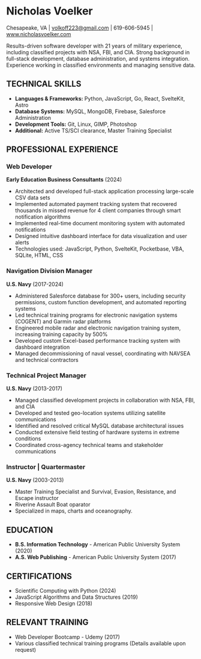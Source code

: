 # Nicholas Voelker

Chesapeake, VA | volkoff223@gmail.com | 619-606-5945 | www.nicholasvoelker.com

Results-driven software developer with 21 years of military experience, including classified projects with NSA, FBI, and CIA. Strong background in full-stack development, database administration, and systems integration. Experience working in classified environments and managing sensitive data.

## TECHNICAL SKILLS

- **Languages & Frameworks:** Python, JavaScript, Go, React, SvelteKit, Astro
- **Database Systems:** MySQL, MongoDB, Firebase, Salesforce Administration
- **Development Tools:** Git, Linux, GIMP, Photoshop
- **Additional:** Active TS/SCI clearance, Master Training Specialist

## PROFESSIONAL EXPERIENCE

### Web Developer

**Early Education Business Consultants** (2024)

- Architected and developed full-stack application processing large-scale CSV data sets
- Implemented automated payment tracking system that recovered thousands in missed revenue for 4 client companies through smart notification algorithms
- Implemented real-time document monitoring system with automated notifications
- Designed intuitive dashboard interface for data visualization and user alerts
- Technologies used: JavaScript, Python, SvelteKit, Pocketbase, VBA, SQLite, HTML, CSS

### Navigation Division Manager

**U.S. Navy** (2017-2024)

- Administered Salesforce database for 300+ users, including security permissions, custom function development, and automated reporting systems
- Led technical training programs for electronic navigation systems (COGENT) and Garmin radar platforms
- Engineered mobile radar and electronic navigation training system, increasing training capacity by 500%
- Developed custom Excel-based performance tracking system with dashboard integration
- Managed decommissioning of naval vessel, coordinating with NAVSEA and technical contractors

### Technical Project Manager

**U.S. Navy** (2013-2017)

- Managed classified development projects in collaboration with NSA, FBI, and CIA
- Developed and tested geo-location systems utilizing satellite communications
- Identified and resolved critical MySQL database architectural issues
- Conducted extensive field testing of hardware systems in extreme conditions
- Coordinated cross-agency technical teams and stakeholder communications

### Instructor | Quartermaster

**U.S. Navy** (2003-2013)

- Master Training Specialist and Survival, Evasion, Resistance, and Escape instructor
- Riverine Assault Boat oparator
- Specialized in maps, charts and oceanography.

## EDUCATION

- **B.S. Information Technology** - American Public University System (2020)
- **A.S. Web Publishing** - American Public University System (2017)

## CERTIFICATIONS

- Scientific Computing with Python (2024)
- JavaScript Algorithms and Data Structures (2019)
- Responsive Web Design (2018)

## RELEVANT TRAINING

- Web Developer Bootcamp - Udemy (2017)
- Various classified technical training programs (Details available upon request)
